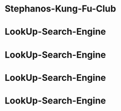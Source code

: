# Stephanos-Kung-Fu-Club
# LookUp-Search-Engine
# LookUp-Search-Engine
# LookUp-Search-Engine
# LookUp-Search-Engine
